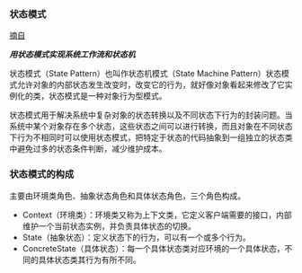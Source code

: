 ### 状态模式

[摘自](https://mp.weixin.qq.com/s/X9dKNO6sd-OY2VfsZpaElA)

_**用状态模式实现系统工作流和状态机**_

状态模式（State Pattern）也叫作状态机模式（State Machine Pattern）状态模式允许对象的内部状态发生改变时，改变它的行为，就好像对象看起来修改了它实例化的类，状态模式是一种对象行为型模式。

状态模式用于解决系统中复杂对象的状态转换以及不同状态下行为的封装问题。当系统中某个对象存在多个状态，这些状态之间可以进行转换，而且对象在不同状态下行为不相同时可以使用状态模式，把特定于状态的代码抽象到一组独立的状态类中避免过多的状态条件判断，减少维护成本。

### 状态模式的构成

主要由环境类角色、抽象状态角色和具体状态角色，三个角色构成。

- Context（环境类）：环境类又称为上下文类，它定义客户端需要的接口，内部维护一个当前状态实例，并负责具体状态的切换。
- State（抽象状态）：定义状态下的行为，可以有一个或多个行为。
- ConcreteState（具体状态）：每一个具体状态类对应环境的一个具体状态，不同的具体状态类其行为有所不同。